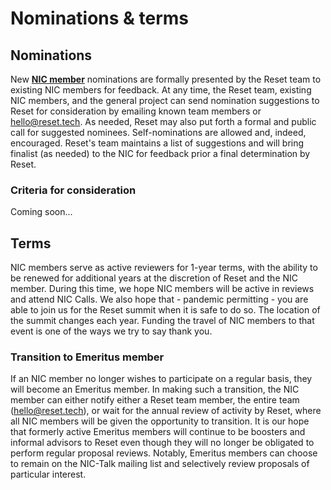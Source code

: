 # Nominations & terms

## Nominations

New [**NIC member**](https://www.reset.tech/people/#network-investment-council) nominations are formally presented by the Reset team to existing NIC members for feedback. At any time, the Reset team, existing NIC members, and the general project can send nomination suggestions to Reset for consideration by emailing known team members or [hello@reset.tech](mailto://hello@reset.tech). As needed, Reset may also put forth a formal and public call for suggested nominees. Self-nominations are allowed and, indeed, encouraged. Reset's team maintains a list of suggestions and will bring finalist \(as needed\) to the NIC for feedback prior a final determination by Reset. 

### Criteria for consideration

Coming soon...

## Terms 

NIC members serve as active reviewers for 1-year terms, with the ability to be renewed for additional years at the discretion of Reset and the NIC member. During this time, we hope NIC members will be active in reviews and attend NIC Calls. We also hope that - pandemic permitting - you are able to join us for the Reset summit when it is safe to do so. The location of the summit changes each year. Funding the travel of NIC members to that event is one of the ways we try to say thank you. 

### Transition to Emeritus member

If an NIC member no longer wishes to participate on a regular basis, they will become an Emeritus member. In making such a transition, the NIC member can either notify either a Reset team member, the entire team \([hello@reset.tech](mailto://hello@reset.tech)\), or wait for the annual review of activity by Reset, where all NIC members will be given the opportunity to transition. It is our hope that formerly active Emeritus members will continue to be boosters and informal advisors to Reset even though they will no longer be obligated to perform regular proposal reviews. Notably, Emeritus members can choose to remain on the NIC-Talk mailing list and selectively review proposals of particular interest.


